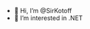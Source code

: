 - 👋 Hi, I’m @SirKotoff
- 👀 I’m interested in .NET


<!---
SirKotoff/SirKotoff is a ✨ special ✨ repository because its `README.md` (this file) appears on your GitHub profile.
You can click the Preview link to take a look at your changes.
--->
